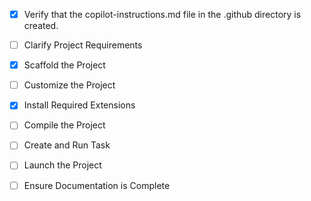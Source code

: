 - [x] Verify that the copilot-instructions.md file in the .github directory is created.

- [ ] Clarify Project Requirements

- [x] Scaffold the Project

- [ ] Customize the Project

- [x] Install Required Extensions

- [ ] Compile the Project

- [ ] Create and Run Task

- [ ] Launch the Project

- [ ] Ensure Documentation is Complete
